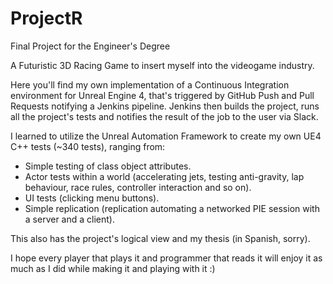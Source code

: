 # ProjectR
Final Project for the Engineer's Degree

A Futuristic 3D Racing Game to insert myself into the videogame industry.

Here you'll find my own implementation of a Continuous Integration environment for Unreal Engine 4, that's triggered by GitHub Push and Pull Requests notifying a Jenkins pipeline. Jenkins then builds the project, runs all the project's tests and notifies the result of the job to the user via Slack.

I learned to utilize the Unreal Automation Framework to create my own UE4 C++ tests (~340 tests), ranging from:
- Simple testing of class object attributes.
- Actor tests within a world (accelerating jets, testing anti-gravity, lap behaviour, race rules, controller interaction and so on).
- UI tests (clicking menu buttons).
- Simple replication (replication automating a networked PIE session with a server and a client).

This also has the project's logical view and my thesis (in Spanish, sorry).

I hope every player that plays it and programmer that reads it will enjoy it as much as I did while making it and playing with it :)
